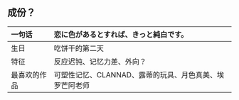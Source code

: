 <h2>成份？</h2>
<table class="table">
<thead>
<tr>
<th style="text-align: left;">一句话</th>
<th style="text-align: left;">恋に色があるとすれば、きっと純白です。</th>
</tr>
</thead>
<tbody>
<tr>
<td style="text-align: left;">生日</td>
<td style="text-align: left;">吃饼干的第二天</td>
</tr>
<tr>
<td style="text-align: left;">特征</td>
<td style="text-align: left;">反应迟钝、记忆力差、外向？</td>
</tr>
<tr>
<td style="text-align: left;">最喜欢的作品</td>
<td style="text-align: left;">可塑性记忆、CLANNAD、露蒂的玩具、月色真美、埃罗芒阿老师</td>
</tr>
</tbody>
</table>

